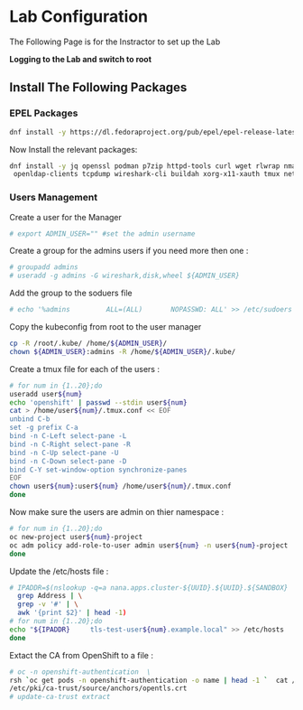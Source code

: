 # Lab Configuration

The Following Page is for the Instractor to set up the Lab

**Logging to the Lab and switch to root**

## Install The Following Packages

### EPEL Packages
```bash
dnf install -y https://dl.fedoraproject.org/pub/epel/epel-release-latest-8.noarch.rpm
```

Now Install the relevant packages:
```bash
dnf install -y jq openssl podman p7zip httpd-tools curl wget rlwrap nmap telnet ftp tftp\
 openldap-clients tcpdump wireshark-cli buildah xorg-x11-xauth tmux net-tools nfs-utils skopeo make 
```

### Users Management

Create a user for the Manager

```bash
# export ADMIN_USER="" #set the admin username
```

Create a group for the admins users if you need more then one :
```bash
# groupadd admins
# useradd -g admins -G wireshark,disk,wheel ${ADMIN_USER}
```

Add the group to the soduers file
```bash
# echo '%admins         ALL=(ALL)       NOPASSWD: ALL' >> /etc/sudoers
```

Copy the kubeconfig from root to the user manager
```bash
cp -R /root/.kube/ /home/${ADMIN_USER}/
chown ${ADMIN_USER}:admins -R /home/${ADMIN_USER}/.kube/
```

Create a tmux file for each of the users :

```bash
# for num in {1..20};do
useradd user${num}
echo 'openshift' | passwd --stdin user${num} 
cat > /home/user${num}/.tmux.conf << EOF
unbind C-b
set -g prefix C-a
bind -n C-Left select-pane -L
bind -n C-Right select-pane -R
bind -n C-Up select-pane -U
bind -n C-Down select-pane -D
bind C-Y set-window-option synchronize-panes
EOF
chown user${num}:user${num} /home/user${num}/.tmux.conf
done
```

Now make sure the users are admin on thier namespace :
```bash
# for num in {1..20};do
oc new-project user${num}-project
oc adm policy add-role-to-user admin user${num} -n user${num}-project
done
```

Update the /etc/hosts file :
```bash
# IPADDR=$(nslookup -q=a nana.apps.cluster-${UUID}.${UUID}.${SANDBOX} | \
  grep Address | \
  grep -v '#' | \
  awk '{print $2}' | head -1)
# for num in {1..20};do
echo "${IPADDR}     tls-test-user${num}.example.local" >> /etc/hosts
done
```
Extact the CA from OpenShift to a file :

```bash
# oc -n openshift-authentication  \
rsh `oc get pods -n openshift-authentication -o name | head -1 `  cat /run/secrets/kubernetes.io/serviceaccount/ca.crt > \
/etc/pki/ca-trust/source/anchors/opentls.crt
# update-ca-trust extract
```

